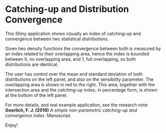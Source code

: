 # Catching-up and Distribution Convergence

This _Shiny_ application shows visually an index of catching-up and convergence between two statistical distributions.

Given two density functions the convergence between both is measured by an index related to their overlapping area, hence the index is bounded between 0, no overlapping area, and 1, full overlapping, so both distributions are identical.

The user has control over the mean and standard deviation of both distributions on the left panel, and also on the sensibility parameter. The overlapping area is shown in red to the right. This area, together with the intersection area and the catching-up index, in percentage form, is shown at the bottom of the left panel.

For more details, and real example application, see the research note: **Goerlich, F. J. (2019)** _A simple non-parametric catching-up and convergence index_. Manuscript.

Enjoy!
